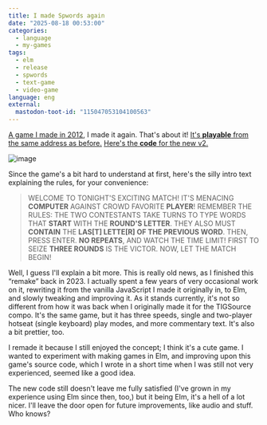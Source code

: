 ```yaml
---
title: I made Spwords again
date: "2025-08-18 00:53:00"
categories:
  - language
  - my-games
tags:
  - elm
  - release
  - spwords
  - text-game
  - video-game
language: eng
external:
  mastodon-toot-id: "115047053104100563"
---
```


[A game I made in 2012](/2012/12/spwords), I made it again. That's about it! [It's **playable** from the same address as before.](http://www.agj.cl/files/games/spwords/) [Here's the **code** for the new v2.](https://github.com/agj/spwords/tree/v2.0)

![image](/files/2025/08-i-made-spwords-again/spwords-screenshot.png "Screenshot of the remade Spwords")

Since the game's a bit hard to understand at first, here's the silly intro text explaining the rules, for your convenience:

> WELCOME TO TONIGHT'S EXCITING MATCH! IT'S MENACING **COMPUTER** AGAINST CROWD FAVORITE **PLAYER**! REMEMBER THE RULES: THE TWO CONTESTANTS TAKE TURNS TO TYPE WORDS THAT **START** WITH THE **ROUND'S LETTER**. THEY ALSO MUST **CONTAIN** THE **LAS[T] LETTE[R] OF THE PREVIOUS WORD**. THEN, PRESS ENTER. **NO REPEATS**, AND WATCH THE TIME LIMIT! FIRST TO SEIZE **THREE ROUNDS** IS THE VICTOR. NOW, LET THE MATCH BEGIN!

Well, I guess I'll explain a bit more. This is really old news, as I finished this “remake” back in 2023. I actually spent a few years of very occasional work on it, rewriting it from the vanilla JavaScript I made it originally in, to Elm, and slowly tweaking and improving it. As it stands currently, it's not so different from how it was back when I originally made it for the TIGSource compo. It's the same game, but it has three speeds, single and two-player hotseat (single keyboard) play modes, and more commentary text. It's also a bit prettier, too.

I remade it because I still enjoyed the concept; I think it's a cute game. I wanted to experiment with making games in Elm, and improving upon this game's source code, which I wrote in a short time when I was still not very experienced, seemed like a good idea.

The new code still doesn't leave me fully satisfied (I've grown in my experience using Elm since then, too,) but it being Elm, it's a hell of a lot nicer. I'll leave the door open for future improvements, like audio and stuff. Who knows?
